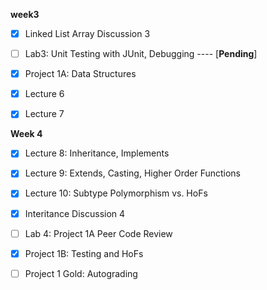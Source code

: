 **week3**

- [x] Linked List Array Discussion 3
- [ ] Lab3: Unit Testing with JUnit, Debugging ---- [**Pending**]
- [x] Project 1A: Data Structures
- [x] Lecture 6
- [x] Lecture 7



**Week 4**

- [x] Lecture 8: Inheritance, Implements

- [x] Lecture 9: Extends, Casting, Higher Order Functions 

- [x] Lecture 10: Subtype Polymorphism vs. HoFs

- [x] Interitance Discussion 4

- [ ] Lab 4: Project 1A Peer Code Review

- [x] Project 1B: Testing and HoFs

- [ ] Project 1 Gold: Autograding

  
